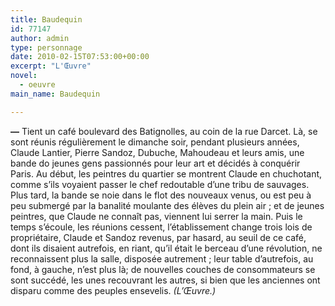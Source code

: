 ```yaml
---
title: Baudequin
id: 77147
author: admin
type: personnage
date: 2010-02-15T07:53:00+00:00
excerpt: "L'Œuvre"
novel:
  - oeuvre
main_name: Baudequin

---
```

**—** Tient un café boulevard des Batignolles, au coin de la rue Darcet. Là, se sont réunis régulièrement le dimanche soir, pendant plusieurs années, Claude Lantier, Pierre Sandoz, Dubuche, Mahoudeau et leurs amis, une bande do jeunes gens passionnés pour leur art et décidés à conquérir Paris. Au début, les peintres du quartier se montrent Claude en chuchotant, comme s&rsquo;ils voyaient passer le chef redoutable d&rsquo;une tribu de sauvages. Plus tard, la bande se noie dans le flot des nouveaux venus, ou est peu à peu submergé par la banalité moulante des élèves du plein air ; et de jeunes peintres, que Claude ne connaît pas, viennent lui serrer la main. Puis le temps s&rsquo;écoule, les réunions cessent, l&rsquo;établissement change trois lois de propriétaire, Claude et Sandoz revenus, par hasard, au seuil de ce café, dont ils disaient autrefois, en riant, qu&rsquo;il était le berceau d&rsquo;une révolution, ne reconnaissent plus la salle, disposée autrement ; leur table d&rsquo;autrefois, au fond, à gauche, n&rsquo;est plus là; de nouvelles couches de consommateurs se sont succédé, les unes recouvrant les autres, si bien que les anciennes ont disparu comme des peuples ensevelis. _(L&rsquo;Œuvre.)_